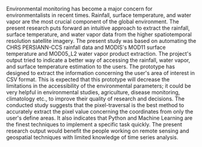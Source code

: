 Environmental monitoring has become a major concern for environmentalists in recent times. Rainfall, surface temperature, and water vapor are the most crucial component of the global environment. The present research puts forward an intuitive approach to extract the rainfall, surface temperature, and water vapor data from the higher spatiotemporal resolution satellite imagery. The present study was based on automating the CHRS PERSIANN-CCS rainfall data and MODIS's MOD11 surface temperature and MOD05_L2 water vapor product extraction. The project's output tried to indicate a better way of accessing the rainfall, water vapor, and surface temperature estimation to the users. The prototype has designed to extract the information concerning the user's area of interest in CSV format. This is expected that this prototype will decrease the limitations in the accessibility of the environmental parameters; it could be very helpful in environmental studies, agriculture, disease monitoring, climatology etc., to improve their quality of research and decisions. The conducted study suggests that the pixel-traversal is the best method to accurately extract the pixel value concerning the coordinates from only the user's define areas. It also indicates that Python and Machine Learning are the finest techniques to implement a specific task quickly. The present research output would benefit the people working on remote sensing and geospatial techniques with limited knowledge of time series analysis.
